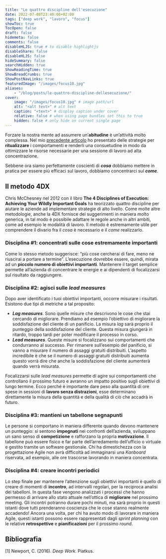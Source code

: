 ```yaml
---
title: "Le quattro discipline dell'esecuzione"
date: 2022-07-08T23:40:08+02:00
tags: ["deep work", "lavoro", "focus"]
showToc: true
TocOpen: false
draft: false
hidemeta: false
comments: false
disableHLJS: true # to disable highlightjs
disableShare: false
disableHLJS: false
hideSummary: false
searchHidden: true
ShowReadingTime: true
ShowBreadCrumbs: true
ShowPostNavLinks: true
featuredImage: "/images/focus10.jpg"
aliases:
    - "/blog/posts/le-quattro-discipline-dellesecuzione/"
cover:
    image: "/images/focus10.jpg" # image path/url
    alt: "<alt text>" # alt text
    caption: "<text>" # display caption under cover
    relative: false # when using page bundles set this to true
    hidden: false # only hide on current single page
---
```

Forzare la nostra mente ad assumere un’**abitudine** è un’attività molto complessa. Nel mio [precedente articolo](/blog/posts/il-rito-della-concentrazione/) ho presentato delle strategie per **ritualizzare** i comportamenti e renderli una consuetudine in modo da ottimizzare le risorse necessarie per una sessione di lavoro ad alta concentrazione.

Sebbene ora siamo perfettamente coscienti di ***cosa*** dobbiamo mettere in pratica per essere più efficaci sul lavoro, dobbiamo concentrarci sul ***come***. 

## Il metodo 4DX

Chris McChesney nel 2012 con il libro **The 4 Disciplines of Execution: Achieving Your Wildly Important Goals** ha teorizzato quattro discipline per aiutare le aziende ad implementare strategie di alto livello. Come molte altre metodologie, anche la 4DX fornisce dei suggerimenti in maniera molto generica, in tal modo è possibile adattare le regole anche in altri ambiti, come ad esempio le modalità di lavoro. Il metodo è estremamente utile per comprendere il divario fra il *cosa* è necessario e il *come* realizzarlo.

### Disciplina #1: concentrati sulle cose estremamente importanti

Come lo stesso metodo suggerisce: “più cose cercherai di fare, meno ne riuscirai a portare a termine”. L’esecuzione dovrebbe essere, quindi, mirata ad un **piccolo numero di obiettivi importanti**. Mantenere il target semplice permette all’azienda di concentrare le energie e ai dipendenti di focalizzarsi sul risultato da raggiungere.

### Disciplina #2: agisci sulle *lead measures*

Dopo aver identificato i tuoi obiettivi importanti, occorre misurare i risultati. Esistono due tipi di metriche a tal proposito:

- ***Lag measures***. Sono quelle misure che descrivono le cose che stai cercando di migliorare. Prendiamo ad esempio l’obiettivo di migliorare la soddisfazione del cliente di un panificio. La misura *lag* sarà proprio il punteggio della soddisfazione del cliente. Questa misura giungerà in ritardo, troppo tardi per poter modificare il processo in corso.
- ***Lead measures***. Queste misure si focalizzano sui comportamenti che condurranno al successo. Per rimanere sull’esempio del panificio, si vanno a misurare il numero di assaggi gratuiti distribuiti. L’aspetto incredibile è che se il numero di assaggi gratuiti distribuiti aumenta questo vorrà dire che anche la soddisfazione del cliente aumenterà quando verrà misurata.

Focalizzarsi sulle *lead measures* permette di agire sui comportamenti che controllano il prossimo futuro e avranno un impatto positivo sugli obiettivi di lungo termine. Ecco perché è importante dare peso alla quantità di ore spese in sessioni di **lavoro senza distrazioni**, esse determinano direttamente la misura della quantità e della qualità di ciò che accadrà in futuro.

### Disciplina #3: mantieni un tabellone segnapunti

Le persone si comportano in maniera differente quando devono mantenere un punteggio: si sentono **impegnati** nei confronti dell’azienda, sviluppano un sano senso di **competizione** e rafforzano la propria **motivazione**. Il tabellone può essere fisico e far parte dell’arredamento dell’ufficio o virtuale e gestito tramite un software gestionale. Chi ha dimestichezza con la progettazione Agile non avrà difficoltà ad immaginarsi una *Kanboard* riservata, ad esempio, alle ore trascorse lavorando in maniera concentrata.

### Disciplina #4: creare incontri periodici

Lo step finale per mantenere l’attenzione sugli obiettivi importanti è quello di creare di momenti di **incontro**, ad intervalli regolari, per la reciproca analisi dei tabelloni. In questa fase vengono analizzati i processi che hanno permesso di arrivare allo stato attuale nell’ottica di **migliorare** nel prossimo meeting. Gli incontri potranno durare pochi minuti, ma sarà proprio in questi istanti dove tutti prenderanno coscienza che le cose stanno realmente accadendo! Ancora una volta, per chi ha avuto modo di lavorare in maniera Agile, questi istanti possono essere rappresentati dagli *sprint planning* con le relative **retrospettive** e **pianificazioni** per il prossimo *round*.

## Bibliografia
[1] Newport, C. (2016). *Deep Work*. Piatkus.

